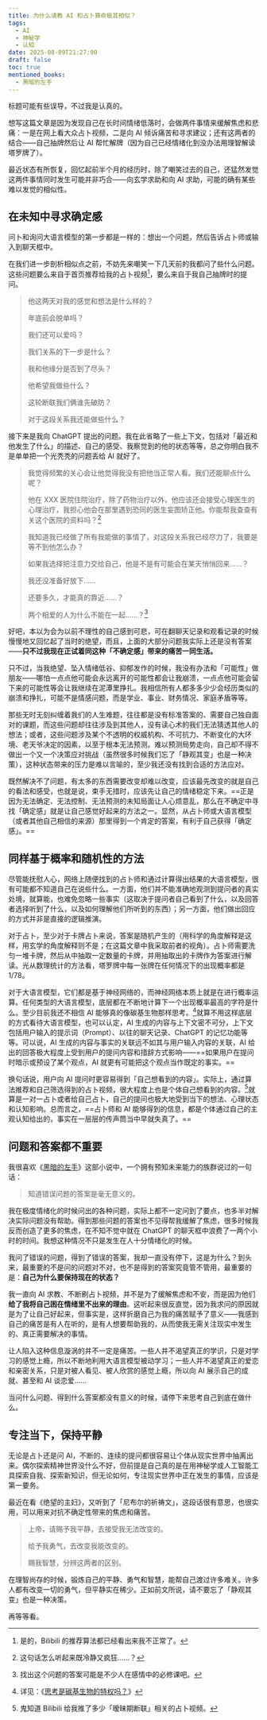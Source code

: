 ```yaml
---
title: 为什么请教 AI 和占卜算命极其相似？
tags:
  - AI
  - 神秘学
  - 认知
date: 2025-08-09T21:27:00
draft: false
toc: true
mentioned_books:
  - 黑暗的左手
---
```


标题可能有些误导，不过我是认真的。

想写这篇文章是因为发现自己在长时间情绪低落时，会做两件事情来缓解焦虑和悲痛：一是在网上看大众占卜视频，二是向 AI 倾诉痛苦和寻求建议；还有这两者的结合——自己抽牌然后让 AI 帮忙解牌（因为自己已经情绪化到没办法用理智解读塔罗牌了）。

最近状态有所恢复，回忆起前半个月的经历时，除了嘲笑过去的自己，还猛然发觉这两件事情同时发生可能并非巧合——向玄学求助和向 AI 求助，可能的确有某些难以发觉的相似性。<!--more-->

## 在未知中寻求确定感

问卜和询问大语言模型的第一步都是一样的：想出一个问题，然后告诉占卜师或输入到聊天框中。

在我们进一步剖析相似点之前，不妨先来嘲笑一下几天前的我都问了些什么问题。这些问题要么来自于首页推荐给我的占卜视频[^1]，要么来自于我自己抽牌时的提问。

> 他这两天对我的感觉和想法是什么样的？
>
> 年底前会脱单吗？
>
> 我们还可以爱吗？
>
> 我们关系的下一步是什么？
>
> 我和他缘分是否到了尽头？
>
> 他希望我做些什么？
>
> 这轮断联我们俩谁先破防？
>
> 对于这段关系我还能做些什么？

接下来是我向 ChatGPT 提出的问题。我在此省略了一些上下文，包括对「最近和他发生了什么」的描述、自己的感受、我察觉到的他的状态等等，总之你明白我不是单单把一个光秃秃的问题丢给 AI 就好了。

> 我觉得频繁的关心会让他觉得我没有把他当正常人看。我们还能聊点什么呢？
>
> 他在 XXX 医院住院治疗，除了药物治疗以外，他应该还会接受心理医生的心理治疗，我担心他会在那里遇到恐同的医生妄图矫正他。你能帮我查查有关这个医院的资料吗？[^2]
>
> 我知道我已经做了所有我能做的事情了，对这段关系我已经尽力了，我要是等不到他怎么办？
>
> 如果我选择把注意力交给自己，他是不是有可能会在某天悄悄回来……？
>
> 我还没准备好放下……
>
> 还要多久，才能真的靠近……？
>
> 两个相爱的人为什么不能在一起……？[^3]

好吧，本以为会为以前不理性的自己感到可悲，可在翻聊天记录和观看记录的时候慢慢地又回忆起了当时的绝望，而且，上面的大部分问题我实际上还是没有答案——**只不过我现在正试着同这种「不确定感」带来的痛苦一同生活。**

只不过，当我绝望、坠入情绪低谷、抑郁发作的时候，我没有办法和「可能性」做朋友——哪怕一点点他可能会永远离开的可能性都会让我崩溃，一点点他可能会留下来的可能性等会让我继续在泥潭里挣扎。我相信所有人都多多少少会经历类似的崩溃和挣扎，可能不是情感问题，而是学业、事业、财务情况、家庭矛盾等等。

那些无时无刻纠缠着我们的人生难题，往往都是没有标准答案的、需要自己独自面对的课题，而这些问题却往往涉及到其他人，没有读心术的我们无法猜透其他人的想法；或者，这些问题涉及某个不透明的权威机构、不可抗力、不断变化的大环境、老天爷决定的因素，以至于根本无法预测。难以预测局势走向，自己却不得不做出一个又一个决策应对挑战（虽然很多时候我们忘了「静观其变」也是一种决策），这种状态带来的压力是难以言喻的，至少我还没有找到合适的方法应对。

既然解决不了问题，有太多的东西需要改变却难以改变，应该最先改变的就是自己的看法和感受，也就是说，束手无措时，应该先让自己的情绪稳定下来。==正是因为无法确定、无法控制、无法预测的未知局面让人心烦意乱，那么在不确定中寻找「确定感」就是让自己感觉好起来的方法之一。显然，从占卜师或大语言模型（或者其他自己相信的来源）那里得到一个肯定的答案，有利于自己获得「确定感」。==

## 同样基于概率和随机性的方法

尽管能抚慰人心，网络上随便找到的占卜师和通过计算得出结果的大语言模型，很有可能都不知道自己在说些什么。一方面，他们并不能准确地观测到提问者的真实处境，就算能，也难免忽略一些事实（这取决于提问者自己看到了什么，以及回答者选择听到了什么，以及如何理解他们所听到的东西）；另一方面，他们做出回应的方式并非是直接的逻辑推演。

对于占卜，至少对于卡牌占卜来说，答案是随机产生的（用科学的角度解释是这样，用玄学的角度解释则不是；在这篇文章中我采取前者的视角）。占卜师需要洗匀一堆卡牌，然后从中抽取一定数量的卡牌，并用抽取出的卡牌作为答案进行解读。光从数理统计的方法看，塔罗牌中每一张牌在任何情况下的出现概率都是 1/78。

对于大语言模型，它们都是基于神经网络的，而神经网络本质上就是在进行概率运算。任何类型的大语言模型，底层都在不断地计算下一个出现概率最高的字符是什么。至少目前我还不相信 AI 能够真的像碳基生物那样思考。[^4]就算不用这样底层的方式看待大语言模型，也可以认定，AI 生成的内容与上下文密不可分，上下文包括用户输入的提示词（Prompt）、以往的聊天记录、ChatGPT 的记忆功能等等。可以说，AI 生成的内容与事实的关联远不如其与用户输入内容的关联，AI 给出的回答极大程度上受到用户的提问内容和措辞方式影响——==如果用户在提问时暗示或预设了某个观点，AI 就更有可能把这个观点当作既定的事实。==

换句话说，用户向 AI 提问时更容易得到「自己想看到的内容」。实际上，通过算法推荐和自己筛选得到的占卜视频，很大程度上也是个体自己想看到的内容。[^5]就算是一对一占卜或者给自己占卜，自己的提问也极大地受到当下的想法、心理状态和认知影响。总而言之，==占卜师和 AI 能够得到的信息，都是个体通过自己的主观认知给出的，事实在一层层的传声筒当中早就失真了。==

## 问题和答案都不重要

我很喜欢《[黑暗的左手](/library/2025/黑暗的左手/)》这部小说中，一个拥有预知未来能力的族群说过的一句话：

> 知道错误问题的答案是毫无意义的。

我在极度情绪化的时候问出的各种问题，实际上都不一定问到了要点，也多半对解决实际问题没有帮助。得到那些问题的答案也不见得帮我缓解了焦虑，很多时候我反而创造了更多的焦虑，在不知不觉中就在 ChatGPT 的聊天框中浪费了一两个小时的时间。我想这种情况不只是发生在人十分情绪化的时候。

我问了错误的问题，得到了错误的答案，我却一直没有停下，这是为什么？到头来，最重要的不是问的问题对不对，也不是得到的答案究竟管不管用，最重要的是：**自己为什么要保持现在的状态？**

我一直向 AI 求教、不断刷占卜视频，并不是为了缓解焦虑和不安，而是因为他们**给了我将自己困在情绪里不出来的理由**。这听起来很反直觉，因为我求问的原因就是为了让自己好起来，但事实是，这样折磨自己为我的痛苦赋予了意义——我感到自己的痛苦是有人在听的，是有人想要帮助我的，从而使我无需关注现实中发生的、真正需要解决的事情。

让人陷入这种信息漩涡的并不一定是痛苦。一些人并不渴望真正的学识，只是对学习的感觉上瘾，所以不断地利用大语言模型被动学习；一些人并不渴望真正的爱恋和亲密关系，只是对被人看见、被人欣赏的感觉上瘾，所以向 AI 展示自己的成就、甚至和 AI 谈恋爱……

当问什么问题、得到什么答案都没有意义的时候，请停下来思考自己到底在做什么。

## 专注当下，保持平静

无论是占卜还是问 AI，不断的、连续的提问都很容易让个体从现实世界中抽离出来。偶尔探索精神世界没什么不好，但前提是自己真的是在用神秘学或人工智能工具探索自我、探索新知识，但无论如何，专注现实世界中正在发生的事情，应该是第一要务。

最近在看《绝望的主妇》，又听到了「尼布尔的祈祷文」，这段话很有意思，也很实用，可以用来对抗不确定性带来的焦虑和痛苦。

> 上帝，请赐予我平静，去接受我无法改变的。
>
> 给予我勇气，去改变我能改变的。
>
> 赐我智慧，分辨这两者的区别。

在理智尚存的时候，锻炼自己的平静、勇气和智慧，能帮自己渡过许多难关。许多人都有改变一切的勇气，但平静实在稀少。正如前文所说，请不要忘了「静观其变」也是一种决策。

再等等看。

[^1]: 是的，Bilibili 的推荐算法都已经看出来我不正常了。

[^2]: 这句话怎么听起来既冷静又疯狂……？

[^3]: 找出这个问题的答案可能是不少人在感情中的必修课吧。

[^4]: 详见：《[思考是碳基生物的特权吗？](/posts/thinking-privilege/)》

[^5]: 鬼知道 Bilibili 给我推了多少「暧昧期断联」相关的占卜视频。
